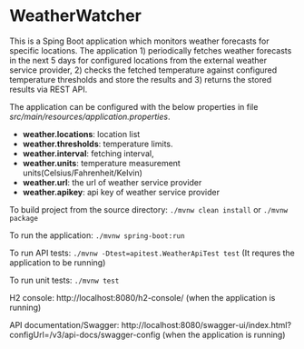 # WeatherWatcher

This is a Sping Boot application which monitors weather forecasts for specific locations. The application 1) periodically fetches weather forecasts in the next 5 days for configured locations from the external weather service provider, 2) checks the fetched temperature against configured temperature thresholds and store the results and 3) returns the stored results via REST API. 

The application can be configured with the below properties in file *src/main/resources/application.properties*. 
- **weather.locations**: location list
- **weather.thresholds**: temperature limits.  
- **weather.interval**: fetching interval,
- **weather.units**: temperature measurement units(Celsius/Fahrenheit/Kelvin) 
- **weather.url**: the url of weather service provider 
- **weather.apikey**: api key of weather service provider

To build project from the source directory: `./mvnw clean install` or `./mvnw package`

To run the application: `./mvnw spring-boot:run`

To run API tests: `./mvnw -Dtest=apitest.WeatherApiTest test` (It requres the application to be running)

To run unit tests: `./mvnw test`

H2 console: http://localhost:8080/h2-console/ (when the application is running)

API documentation/Swagger: http://localhost:8080/swagger-ui/index.html?configUrl=/v3/api-docs/swagger-config (when the application is running)  
